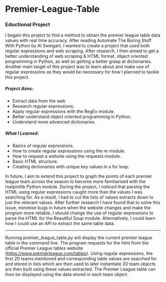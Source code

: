 # Premier-League-Table

### Eductional Project  
I begain this project to find a method to obtain the premier league table data values with real time accuracy. After reading Automate The Boring Stuff With Python by Al Sweigart, I wanted to create a project that used both regular expressions and web scraping. After research, I  then aimed to get a better understanding of web scraping & HTML format, object oriented programming in Python, as well as getting a better grasp at dictionaries. Another main target of this project was to learn about and make use of regular expressions as they would be necessary for how I planned to tackle this project.

##### Project Aims:
- Extract data from the web
- Research regular expressions.
- Apply regular expressions with the RegEx module.
- Better understand object oriented programming in Python.
- Understand more advanced dictionaries.

##### What I Learned:
- Basics of regular expressions.
- How to create regular expressions using the re module.
- How to request a website using the requests module.
- Basic HTML structure.
- Creating dictionaries with unique key values in a for loop.

In future, I aim to extend this project to graph the points of each premier league team across the season to become more familiarised with the matplotlib Python module. During the project, I noticed that parsing the HTML using regular expressions caught more than the values I was searching for. As a result, I had to cut the lists of values extracts down to just the relevant values. After further research I have found that to solve this issue, minimise bugs in future when the website changes and make the program more reliable, I should change the use of regular expressions to parse the HTML for the Beautiful Soup module. Alternatively, I could learn how I could use an API to extract the same table data.

---------------------------------

Running premier_league_table.py will display the current premier league table in the command line. The program requests for the html from the official Premier League tables website (https://www.premierleague.com/tables). Using regular expressions, the first 20 teams mentioned and corresponding table values are searched for and stored in lists which are then used to later instantiate 20 team objects are then built using these values extracted. The Premier League table can then be displayed using the data stored in each team object.

